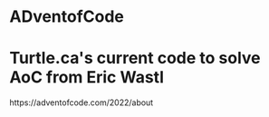 # ADventofCode
<h1>Turtle.ca's current code to solve AoC from Eric Wastl </h1>
https://adventofcode.com/2022/about
